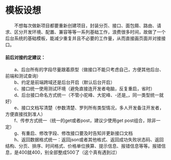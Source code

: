 # 模板设想  
&emsp;&emsp;不想每次做新项目都要重新创建项目，封装分页、接口、面包屑、路由、请求、区分开发环境、配置、兼容等等一系列基础工作，浪费很多时间，故做了一个后台系统的基础模板，能减少重复并且不必要的工作量，从而直接画页面并对接接口。  

#### 前后对接约定建议：
&emsp;&emsp;a、后台所有的字段尽量跟着原型（做接口不能只考虑自己，方便其他后台、前端和测试查询）  
&emsp;&emsp;b、约定是前端跨域还是后台开启（默认后台开启）  
&emsp;&emsp;c、接口统一使用测试环境（避免直接连开发者电脑，反复重启，省时）  
&emsp;&emsp;d、后台接口命名方式统一（不管小驼峰、大驼峰、-还是_，同一类型统一就好）  
&emsp;&emsp;e、接口文档写清楚（参数清楚、罗列所有类型情况，多人开发备注开发者，方便直接找到准人）  
&emsp;&emsp;f、传参方式统一（统一的get或者post，建议少使用get post组合，除非一定）  
&emsp;&emsp;g、有重启、修改字段、修改接口要及时告知并更新接口文档  
&emsp;&emsp;h、返回数据格式统一：返回json或者其他格式、返回成功失败状态码、返回结构、分页、排序、时间格式、价格单位换算、提示信息、报错信息等等。报错信息，是400就400，别全部整成500了（这个真有遇到过）    

